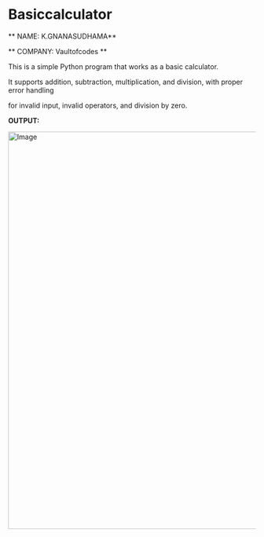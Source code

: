 # Basiccalculator

** NAME: K.GNANASUDHAMA**

** COMPANY: Vaultofcodes **

This is a simple Python program that works as a basic calculator.

It supports addition, subtraction, multiplication, and division, with proper error handling 

for invalid input, invalid operators, and division by zero.

**OUTPUT:**

<img width="1445" height="810" alt="Image" src="https://github.com/user-attachments/assets/6711c673-2c40-419d-969a-8a397c190e46" />


